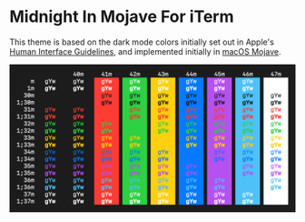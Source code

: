 # Midnight In Mojave For iTerm

This theme is based on the dark mode colors initially set out in Apple's [Human Interface Guidelines](https://developer.apple.com/design/human-interface-guidelines/macos/overview/themes/), and implemented initially in [macOS Mojave](https://en.wikipedia.org/wiki/MacOS_Mojave).

![Midnight in Mojave for iTerm](preview.png)
